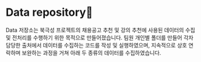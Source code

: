 # Data repository📌
Data 저장소는 북극성 프로젝트의 채용공고 추천 및 강의 추천에 사용된 데이터의 수집 및 전처리를 수행하기 위한 목적으로 만들어졌습니다.
팀원 개인별 폴더를 만들어 각자 담당한 출처에서 데이터를 수집하는 코드를 작성 및 실행하였으며, 지속적으로 상호 연락하며 보완하는 과정을 거쳐 아래 두 종류의 데이터를 수집하였습니다.

